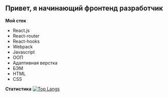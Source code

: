 ## Привет, я начинающий фронтенд разработчик

**Мой стек**
* React.js
* React-router
* React-hooks
* Webpack
* Javascript
* ООП
* Адаптивная верстка
* БЭМ
* HTML
* CSS

**Статистика**
[![Top Langs](https://github-readme-stats.vercel.app/api/top-langs/?username=sashamehaev&layout=compact)](https://github.com/anuraghazra/github-readme-stats)
